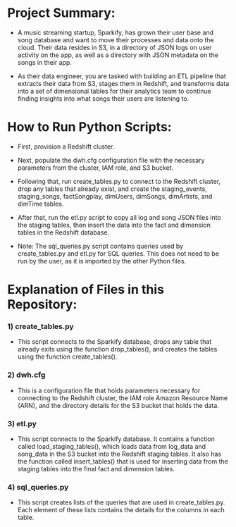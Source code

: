 # Project Summary:

- A music streaming startup, Sparkify, has grown their user base and song database and want to move their processes and data onto the cloud. Their data resides in S3, in a directory of JSON logs on user activity on the app, as well as a directory with JSON metadata on the songs in their app.

- As their data engineer, you are tasked with building an ETL pipeline that extracts their data from S3, stages them in Redshift, and transforms data into a set of dimensional tables for their analytics team to continue finding insights into what songs their users are listening to.


# How to Run Python Scripts:

- First, provision a Redshift cluster.

- Next, populate the dwh.cfg configuration file with the necessary parameters from the cluster, IAM role, and S3 bucket.

- Following that, run create_tables.py to connect to the Redshift cluster, drop any tables that already exist, and create the staging_events, staging_songs, factSongplay, dimUsers, dimSongs, dimArtists, and dimTime tables.

- After that, run the etl.py script to copy all log and song JSON files into the staging tables, then insert the data into the fact and dimension tables in the Redshift database.

- Note: The sql_queries.py script contains queries used by create_tables.py and etl.py for SQL queries. This does not need to be run by the user, as it is imported by the other Python files.


# Explanation of Files in this Repository:

### 1) create_tables.py

- This script connects to the Sparkify database, drops any table that already exits using the function drop_tables(), and creates the tables using the function create_tables().

### 2) dwh.cfg

- This is a configuration file that holds parameters necessary for connecting to the Redshift cluster, the
IAM role Amazon Resource Name (ARN), and the directory details for the S3 bucket that holds the data.

### 3) etl.py

- This script connects to the Sparkify database. It contains a function called load_staging_tables(), which loads data from log_data and song_data in the S3 bucket into the Redshift staging tables. It also has the function called insert_tables() that is used for inserting data from the staging tables into the final fact and dimension tables.

### 4) sql_queries.py

- This script creates lists of the queries that are used in create_tables.py. Each element of these lists contains the details for the columns in each table.
